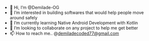 - 👋 Hi, I’m @Demilade-OG
- 👀 I’m interested in building softwares that would help people move around safely
- 🌱 I’m currently learning Native Android Development with Kotlin
- 💞️ I’m looking to collaborate on any project to help me get  better
- 📫 How to reach me.. @demiladecoded77@gmail.com

<!---
Demilade-OG/Demilade-OG is a ✨ special ✨ repository because its `README.md` (this file) appears on your GitHub profile.
You can click the Preview link to take a look at your changes.
--->
